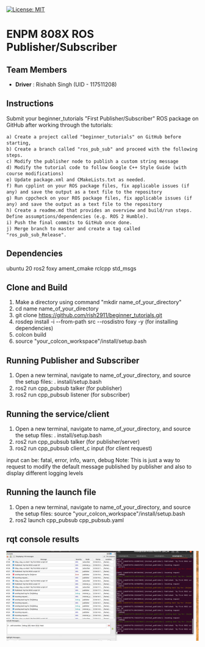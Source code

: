 [![License: MIT](https://img.shields.io/badge/License-MIT-yellow.svg)](https://opensource.org/licenses/MIT)

# ENPM 808X ROS Publisher/Subscriber

## Team Members
 - **Driver** : Rishabh Singh (UID - 117511208)

## Instructions

Submit your beginner_tutorials "First Publisher/Subscriber" ROS package on GitHub after working through the tutorials:

    a) Create a project called "beginner_tutorials" on GitHub before starting,
    b) Create a branch called "ros_pub_sub" and proceed with the following steps.
    c) Modify the publisher node to publish a custom string message
    d) Modify the tutorial code to follow Google C++ Style Guide (with course modifications) 
    e) Update package.xml and CMakeLists.txt as needed. 
    f) Run cpplint on your ROS package files, fix applicable issues (if any) and save the output as a text file to the repository
    g) Run cppcheck on your ROS package files, fix applicable issues (if any) and save the output as a text file to the repository
    h) Create a readme.md that provides an overview and build/run steps. Define assumptions/dependencies (e.g. ROS 2 Humble).
    i) Push the final commits to GitHub once done.
    j) Merge branch to master and create a tag called "ros_pub_sub_Release".



## Dependencies
ubuntu 20
ros2 foxy
ament_cmake
rclcpp
std_msgs

## Clone and Build

1. Make a directory using command "mkdir name_of_your_directory"
2. cd name name_of_your_directory
3. git clone https://github.com/rish2911/beginner_tutorials.git
4. rosdep install -i --from-path src --rosdistro foxy -y (for installing dependencies)
5. colcon build
6. source "your_colcon_workspace"/install/setup.bash

## Running Publisher and Subscriber

1. Open a new terminal, navigate to name_of_your_directory, and source the setup files:
    . install/setup.bash
2. ros2 run cpp_pubsub talker (for publisher)
3. ros2 run cpp_pubsub listener (for subscriber)

## Running the service/client
1. Open a new terminal, navigate to name_of_your_directory, and source the setup files:
    . install/setup.bash
2. ros2 run cpp_pubsub talker (for publisher/server)
3. ros2 run cpp_pubsub client_c input (for client request)

input can be: fatal, error, info, warn, debug
Note: This is just a way to request to modify the default message published by publisher 
and also to display different logging levels

## Running the launch file
1. Open a new terminal, navigate to name_of_your_directory, and source the setup files:
    source "your_colcon_workspace"/install/setup.bash
2. ros2 launch cpp_pubsub cpp_pubsub.yaml

## rqt console results
![RQT](https://github.com/rish2911/beginner_tutorials/blob/Week10_HW/src/cpp_pubsub/results/rqt_console.png)
